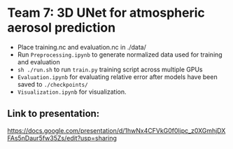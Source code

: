# Team 7: 3D UNet for atmospheric aerosol prediction
- Place training.nc and evaluation.nc in ./data/
- Run `Preprocessing.ipynb` to generate normalized data used for training and evaluation
- `sh ./run.sh` to run `train.py` training script across multiple GPUs
- `Evaluation.ipynb` for evaluating relative error after models have been saved to `./checkpoints/`
- `Visualization.ipynb` for visualization.

## Link to presentation:
https://docs.google.com/presentation/d/1hwNx4CFVkG0f0ljpc_z0XGmhjDXFAs5nDaur5fw35Zs/edit?usp=sharing
